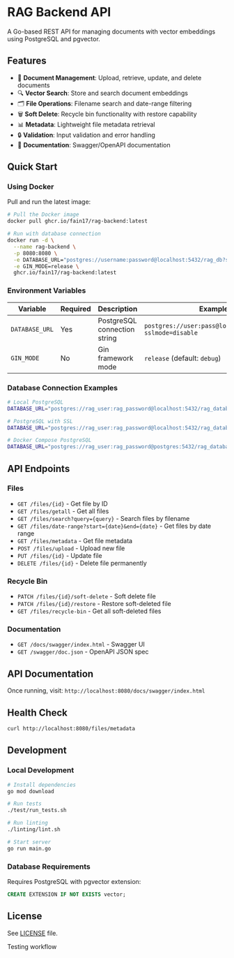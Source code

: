 # RAG Backend API

A Go-based REST API for managing documents with vector embeddings using PostgreSQL and pgvector.

## Features

- 📄 **Document Management**: Upload, retrieve, update, and delete documents
- 🔍 **Vector Search**: Store and search document embeddings
- 🗂️ **File Operations**: Filename search and date-range filtering
- 🗑️ **Soft Delete**: Recycle bin functionality with restore capability
- 📊 **Metadata**: Lightweight file metadata retrieval
- 🔒 **Validation**: Input validation and error handling
- 📖 **Documentation**: Swagger/OpenAPI documentation

## Quick Start

### Using Docker

Pull and run the latest image:

```bash
# Pull the Docker image
docker pull ghcr.io/fain17/rag-backend:latest

# Run with database connection
docker run -d \
  --name rag-backend \
  -p 8080:8080 \
  -e DATABASE_URL="postgres://username:password@localhost:5432/rag_db?sslmode=disable" \
  -e GIN_MODE=release \
  ghcr.io/fain17/rag-backend:latest
```

### Environment Variables

| Variable | Required | Description | Example |
|----------|----------|-------------|---------|
| `DATABASE_URL` | Yes | PostgreSQL connection string | `postgres://user:pass@localhost:5432/db?sslmode=disable` |
| `GIN_MODE` | No | Gin framework mode | `release` (default: `debug`) |

### Database Connection Examples

```bash
# Local PostgreSQL
DATABASE_URL="postgres://rag_user:rag_password@localhost:5432/rag_database?sslmode=disable"

# PostgreSQL with SSL
DATABASE_URL="postgres://rag_user:rag_password@localhost:5432/rag_database?sslmode=require"

# Docker Compose PostgreSQL
DATABASE_URL="postgres://rag_user:rag_password@postgres:5432/rag_database?sslmode=disable"
```

## API Endpoints

### Files
- `GET /files/{id}` - Get file by ID
- `GET /files/getall` - Get all files
- `GET /files/search?query={query}` - Search files by filename
- `GET /files/date-range?start={date}&end={date}` - Get files by date range
- `GET /files/metadata` - Get file metadata
- `POST /files/upload` - Upload new file
- `PUT /files/{id}` - Update file
- `DELETE /files/{id}` - Delete file permanently

### Recycle Bin
- `PATCH /files/{id}/soft-delete` - Soft delete file
- `PATCH /files/{id}/restore` - Restore soft-deleted file
- `GET /files/recycle-bin` - Get all soft-deleted files

### Documentation
- `GET /docs/swagger/index.html` - Swagger UI
- `GET /swagger/doc.json` - OpenAPI JSON spec

## API Documentation

Once running, visit: `http://localhost:8080/docs/swagger/index.html`

## Health Check

```bash
curl http://localhost:8080/files/metadata
```

## Development

### Local Development

```bash
# Install dependencies
go mod download

# Run tests
./test/run_tests.sh

# Run linting
./linting/lint.sh

# Start server
go run main.go
```

### Database Requirements

Requires PostgreSQL with pgvector extension:

```sql
CREATE EXTENSION IF NOT EXISTS vector;
```

## License

See [LICENSE](LICENSE) file.


Testing workflow
